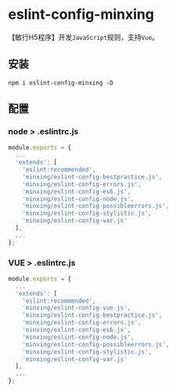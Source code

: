 # eslint-config-minxing

【敏行H5程序】开发`JavaScript`规则，支持`Vue`。

## 安装

`npm i eslint-config-minxing -D`

## 配置

### node &gt; .eslintrc.js

```javascript
module.exports = {
  ...
  'extends': [
    'eslint:recommended',
    'minxing/eslint-config-bestpractice.js',
    'minxing/eslint-config-errors.js',
    'minxing/eslint-config-es6.js',
    'minxing/eslint-config-node.js',
    'minxing/eslint-config-possibleerrors.js',
    'minxing/eslint-config-stylistic.js',
    'minxing/eslint-config-var.js'
  ],
  ...
};
```

### VUE &gt; .eslintrc.js

```javascript
module.exports = {
  ...
  'extends': [
    'eslint:recommended',
    'minxing/eslint-config-vue.js',
    'minxing/eslint-config-bestpractice.js',
    'minxing/eslint-config-errors.js',
    'minxing/eslint-config-es6.js',
    'minxing/eslint-config-node.js',
    'minxing/eslint-config-possibleerrors.js',
    'minxing/eslint-config-stylistic.js',
    'minxing/eslint-config-var.js'
  ],
  ...
};
```
